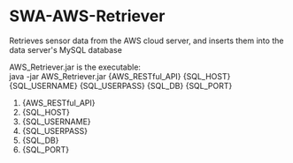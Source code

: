 # SWA-AWS-Retriever
Retrieves sensor data from the AWS cloud server, and inserts them into the data server's MySQL database  
  
AWS_Retriever.jar is the executable:  
java -jar AWS_Retriever.jar {AWS_RESTful_API} {SQL_HOST} {SQL_USERNAME} {SQL_USERPASS} {SQL_DB} {SQL_PORT}  
1. {AWS_RESTful_API}
2. {SQL_HOST}
3. {SQL_USERNAME}
4. {SQL_USERPASS}
5. {SQL_DB}
6. {SQL_PORT}  
